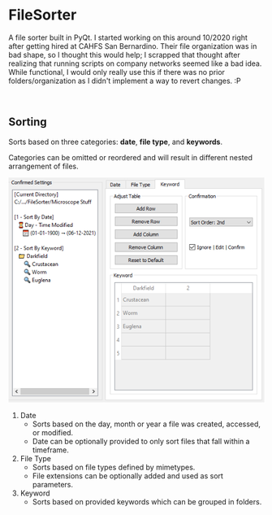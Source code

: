 # FileSorter
A file sorter built in PyQt. I started working on this around 10/2020 right after getting hired at CAHFS San Bernardino. 
Their file organization was in bad shape, so I thought this would help; I scrapped that thought after realizing that running 
scripts on company networks seemed like a bad idea. While functional, I would only really use this if there was no prior 
folders/organization as I didn't implement a way to revert changes. :P

<p align="center">
    <img src=""/>

</p>

## Sorting
Sorts based on three categories: **date**, **file type**, and **keywords**.

Categories can be omitted or reordered and will result in different nested arrangement of files.

<p align="middle">
   <img src="/docs/date_keyword.png"/>

   
</p>

1. Date
   * Sorts based on the day, month or year a file was created, accessed, or modified.
   * Date can be optionally provided to only sort files that fall within a timeframe.
2. File Type
   * Sorts based on file types defined by mimetypes.
   * File extensions can be optionally added and used as sort parameters.
3. Keyword
   * Sorts based on provided keywords which can be grouped in folders.
